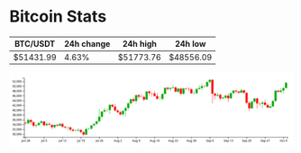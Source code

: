 # Bitcoin Stats

BTC/USDT|24h change|24h high|24h low|
|---|---|---|---|
|$51431.99|4.63%|$51773.76|$48556.09|

<img src="./chart.svg">
